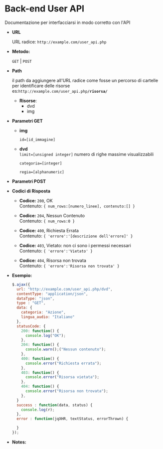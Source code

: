 # **Back-end User API**

  Documentazione per interfacciarsi in modo corretto con l'API

* **URL**

  URL radice: `http://example.com/user_api.php`

* **Metodo:**

  `GET` | `POST`

* **Path**

  il path da aggiungere all'URL radice come fosse un percorso di cartelle
  per identificare delle risorse
  es:`http://example.com/user_api.php`**`/risorsa/`**

  * **Risorse**:
    * dvd
    * img


* **Parametri GET**

  * **img**

    `id=[id_immagine]`

  * **dvd**<br/>
    `limit=[unsigned integer]` numero di righe massime visualizzabili

    `categoria=[integer]`

    `regia=[alphanumeric]`
    

* **Parametri POST**

* **Codici di Risposta**

  * **Codice:** `200`, OK<br/>
    Contenuto: `{ num_rows:[numero_linee], contenuto:[] }`

  * **Codice:** `204`, Nessun Contenuto<br/>
    Contenuto: `{ num_rows:0 }`

  * **Codice:** `400`, Richiesta Errata<br/>
    Contenuto: `{ 'errore':'[descrizione dell'errore]' }`

  * **Codice:** `403`, Vietato: non ci sono i permessi necessari<br/>
    Contenuto: `{ 'errore':'Vietato' }`

  * **Codice:** `404`, Risorsa non trovata<br/>
    Contenuto: `{ 'errore':'Risorsa non trovata' }`

* **Esempio:**

  ```javascript
  $.ajax({
    url: "http://example.com/user_api.php/dvd",
    contentType: "application/json",
    dataType: "json",
    type : "GET",
    data: {
      categoria: "Azione",
      lingua_audio: "Italiano"
    },
    statusCode: {
      200: function() {
        console.log("OK");
      },
      204: function() {
        console.warn();("Nessun contenuto");
      },
      400: function() {
        console.error("Richiesta errata");
      },
      403: function() {
        console.error("Risorsa vietata");
      },
      404: function() {
        console.error("Risorsa non trovata");
      },
    }
    success : function(data, status) {
      console.log(r);
    },
    error : function(jqXHR, textStatus, errorThrown) {

    }
  });
  ```

* **Notes:**
